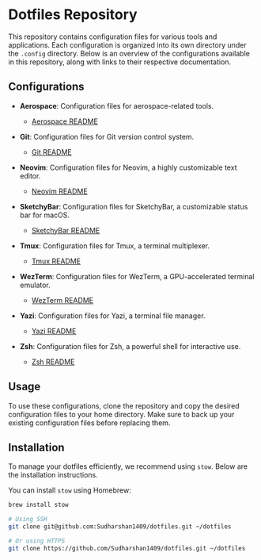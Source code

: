 # Dotfiles Repository

This repository contains configuration files for various tools and applications. Each configuration is organized into its own directory under the `.config` directory. Below is an overview of the configurations available in this repository, along with links to their respective documentation.

## Configurations

- **Aerospace**: Configuration files for aerospace-related tools.

  - [Aerospace README](.config/aerospace/README.md)

- **Git**: Configuration files for Git version control system.

  - [Git README](.config/git/README.md)

- **Neovim**: Configuration files for Neovim, a highly customizable text editor.

  - [Neovim README](.config/nvim/README.md)

- **SketchyBar**: Configuration files for SketchyBar, a customizable status bar for macOS.

  - [SketchyBar README](.config/sketchybar/README.md)

- **Tmux**: Configuration files for Tmux, a terminal multiplexer.

  - [Tmux README](.config/tmux/README.md)

- **WezTerm**: Configuration files for WezTerm, a GPU-accelerated terminal emulator.

  - [WezTerm README](.config/wezterm/README.md)

- **Yazi**: Configuration files for Yazi, a terminal file manager.

  - [Yazi README](.config/yazi/README.md)

- **Zsh**: Configuration files for Zsh, a powerful shell for interactive use.
  - [Zsh README](.config/zsh/README.md)

## Usage

To use these configurations, clone the repository and copy the desired configuration files to your home directory. Make sure to back up your existing configuration files before replacing them.

## Installation

To manage your dotfiles efficiently, we recommend using `stow`. Below are the installation instructions.

You can install `stow` using Homebrew:

```bash
brew install stow

# Using SSH
git clone git@github.com:Sudharshan1409/dotfiles.git ~/dotfiles

# Or using HTTPS
git clone https://github.com/Sudharshan1409/dotfiles.git ~/dotfiles

```
